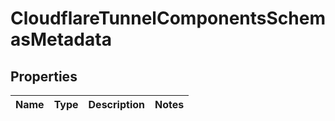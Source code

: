 # CloudflareTunnelComponentsSchemasMetadata

## Properties
Name | Type | Description | Notes
------------ | ------------- | ------------- | -------------
